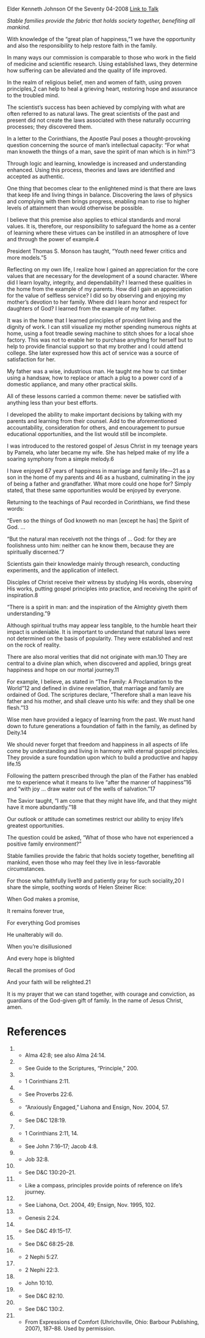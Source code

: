 Elder Kenneth Johnson
Of the Seventy
04-2008
[Link to Talk](https://www.churchofjesuschrist.org/study/general-conference/2008/04/restoring-faith-in-the-family?lang=eng)

_Stable families provide the fabric that holds society together, benefiting all mankind._

With knowledge of the “great plan of happiness,”1 we have the opportunity and also the responsibility to help restore faith in the family.

In many ways our commission is comparable to those who work in the field of medicine and scientific research. Using established laws, they determine how suffering can be alleviated and the quality of life improved.

In the realm of religious belief, men and women of faith, using proven principles,2 can help to heal a grieving heart, restoring hope and assurance to the troubled mind.

The scientist’s success has been achieved by complying with what are often referred to as natural laws. The great scientists of the past and present did not create the laws associated with these naturally occurring processes; they discovered them.

In a letter to the Corinthians, the Apostle Paul poses a thought-provoking question concerning the source of man’s intellectual capacity: “For what man knoweth the things of a man, save the spirit of man which is in him?”3

Through logic and learning, knowledge is increased and understanding enhanced. Using this process, theories and laws are identified and accepted as authentic.

One thing that becomes clear to the enlightened mind is that there are laws that keep life and living things in balance. Discovering the laws of physics and complying with them brings progress, enabling man to rise to higher levels of attainment than would otherwise be possible.

I believe that this premise also applies to ethical standards and moral values. It is, therefore, our responsibility to safeguard the home as a center of learning where these virtues can be instilled in an atmosphere of love and through the power of example.4

President Thomas S. Monson has taught, “Youth need fewer critics and more models.”5

Reflecting on my own life, I realize how I gained an appreciation for the core values that are necessary for the development of a sound character. Where did I learn loyalty, integrity, and dependability? I learned these qualities in the home from the example of my parents. How did I gain an appreciation for the value of selfless service? I did so by observing and enjoying my mother’s devotion to her family. Where did I learn honor and respect for daughters of God? I learned from the example of my father.

It was in the home that I learned principles of provident living and the dignity of work. I can still visualize my mother spending numerous nights at home, using a foot treadle sewing machine to stitch shoes for a local shoe factory. This was not to enable her to purchase anything for herself but to help to provide financial support so that my brother and I could attend college. She later expressed how this act of service was a source of satisfaction for her.

My father was a wise, industrious man. He taught me how to cut timber using a handsaw, how to replace or attach a plug to a power cord of a domestic appliance, and many other practical skills.

All of these lessons carried a common theme: never be satisfied with anything less than your best efforts.

I developed the ability to make important decisions by talking with my parents and learning from their counsel. Add to the aforementioned accountability, consideration for others, and encouragement to pursue educational opportunities, and the list would still be incomplete.

I was introduced to the restored gospel of Jesus Christ in my teenage years by Pamela, who later became my wife. She has helped make of my life a soaring symphony from a simple melody.6

I have enjoyed 67 years of happiness in marriage and family life—21 as a son in the home of my parents and 46 as a husband, culminating in the joy of being a father and grandfather. What more could one hope for? Simply stated, that these same opportunities would be enjoyed by everyone.

Returning to the teachings of Paul recorded in Corinthians, we find these words:

“Even so the things of God knoweth no man [except he has] the Spirit of God. …

“But the natural man receiveth not the things of … God: for they are foolishness unto him: neither can he know them, because they are spiritually discerned.”7

Scientists gain their knowledge mainly through research, conducting experiments, and the application of intellect.

Disciples of Christ receive their witness by studying His words, observing His works, putting gospel principles into practice, and receiving the spirit of inspiration.8

“There is a spirit in man: and the inspiration of the Almighty giveth them understanding.”9

Although spiritual truths may appear less tangible, to the humble heart their impact is undeniable. It is important to understand that natural laws were not determined on the basis of popularity. They were established and rest on the rock of reality.

There are also moral verities that did not originate with man.10 They are central to a divine plan which, when discovered and applied, brings great happiness and hope on our mortal journey.11

For example, I believe, as stated in “The Family: A Proclamation to the World”12 and defined in divine revelation, that marriage and family are ordained of God. The scriptures declare, “Therefore shall a man leave his father and his mother, and shall cleave unto his wife: and they shall be one flesh.”13

Wise men have provided a legacy of learning from the past. We must hand down to future generations a foundation of faith in the family, as defined by Deity.14

We should never forget that freedom and happiness in all aspects of life come by understanding and living in harmony with eternal gospel principles. They provide a sure foundation upon which to build a productive and happy life.15

Following the pattern prescribed through the plan of the Father has enabled me to experience what it means to live “after the manner of happiness”16 and “with joy … draw water out of the wells of salvation.”17

The Savior taught, “I am come that they might have life, and that they might have it more abundantly.”18

Our outlook or attitude can sometimes restrict our ability to enjoy life’s greatest opportunities.

The question could be asked, “What of those who have not experienced a positive family environment?”

Stable families provide the fabric that holds society together, benefiting all mankind, even those who may feel they live in less-favorable circumstances.

For those who faithfully live19 and patiently pray for such sociality,20 I share the simple, soothing words of Helen Steiner Rice:





When God makes a promise,

It remains forever true,

For everything God promises

He unalterably will do.

When you’re disillusioned

And every hope is blighted

Recall the promises of God

And your faith will be relighted.21





It is my prayer that we can stand together, with courage and conviction, as guardians of the God-given gift of family. In the name of Jesus Christ, amen.

# References
1. - Alma 42:8; see also Alma 24:14.
2. - See Guide to the Scriptures, “Principle,” 200.
3. - 1 Corinthians 2:11.
4. - See Proverbs 22:6.
5. - “Anxiously Engaged,” Liahona and Ensign, Nov. 2004, 57.
6. - See D&C 128:19.
7. - 1 Corinthians 2:11, 14.
8. - See John 7:16–17; Jacob 4:8.
9. - Job 32:8.
10. - See D&C 130:20–21.
11. - Like a compass, principles provide points of reference on life’s journey.
12. - See Liahona, Oct. 2004, 49; Ensign, Nov. 1995, 102.
13. - Genesis 2:24.
14. - See D&C 49:15–17.
15. - See D&C 68:25–28.
16. - 2 Nephi 5:27.
17. - 2 Nephi 22:3.
18. - John 10:10.
19. - See D&C 82:10.
20. - See D&C 130:2.
21. - From Expressions of Comfort (Uhrichsville, Ohio: Barbour Publishing, 2007), 187–88. Used by permission.